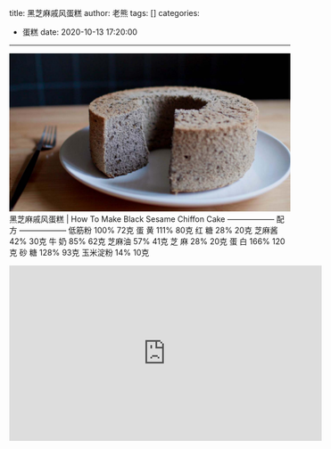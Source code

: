 title: 黑芝麻戚风蛋糕
author: 老熊
tags: []
categories:
  - 蛋糕
date: 2020-10-13 17:20:00
---
![](/images/pasted-74.jpg)
黑芝麻戚风蛋糕 | How To Make Black Sesame Chiffon Cake
—————— 配方 ——————
低筋粉    100%      72克
蛋   黄     111%      80克
红   糖      28%     20克
芝麻酱     42%     30克
牛   奶      85%     62克
芝麻油      57%     41克
芝   麻      28%     20克
蛋   白     166%   120克
砂   糖     128%    93克
玉米淀粉   14%     10克

<iframe width="560" height="315" src="https://www.youtube.com/embed/PWEhA4Q0o0k" frameborder="0" allow="accelerometer; autoplay; clipboard-write; encrypted-media; gyroscope; picture-in-picture" allowfullscreen></iframe>
